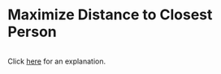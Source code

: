 # Maximize Distance to Closest Person 

~~~java

~~~

Click [here](Explanation.md) for an explanation.

